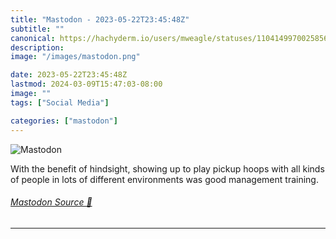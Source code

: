 ```yaml
---
title: "Mastodon - 2023-05-22T23:45:48Z"
subtitle: ""
canonical: https://hachyderm.io/users/mweagle/statuses/110414997002585697
description:
image: "/images/mastodon.png"

date: 2023-05-22T23:45:48Z
lastmod: 2024-03-09T15:47:03-08:00
image: ""
tags: ["Social Media"]

categories: ["mastodon"]
---
```

![Mastodon](/images/mastodon.png)

<p>With the benefit of hindsight, showing up to play pickup hoops with all kinds of people in lots of different environments was good management training.</p>


###### [Mastodon Source 🐘](https://hachyderm.io/@mweagle/110414997002585697)

___
